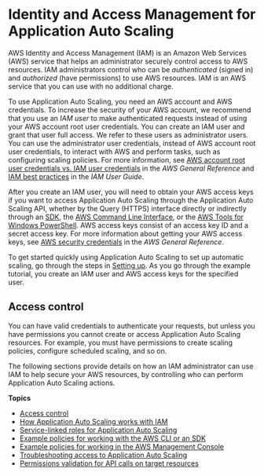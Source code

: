 # Identity and Access Management for Application Auto Scaling<a name="auth-and-access-control"></a>



AWS Identity and Access Management \(IAM\) is an Amazon Web Services \(AWS\) service that helps an administrator securely control access to AWS resources\. IAM administrators control who can be *authenticated* \(signed in\) and *authorized* \(have permissions\) to use AWS resources\. IAM is an AWS service that you can use with no additional charge\. 

To use Application Auto Scaling, you need an AWS account and AWS credentials\. To increase the security of your AWS account, we recommend that you use an *IAM user* to make authenticated requests instead of using your AWS account root user credentials\. You can create an IAM user and grant that user full access\. We refer to these users as administrator users\. You can use the administrator user credentials, instead of AWS account root user credentials, to interact with AWS and perform tasks, such as configuring scaling policies\. For more information, see [AWS account root user credentials vs\. IAM user credentials](https://docs.aws.amazon.com/general/latest/gr/root-vs-iam.html) in the *AWS General Reference* and [IAM best practices](https://docs.aws.amazon.com/IAM/latest/UserGuide/best-practices.html) in the *IAM User Guide*\. 

After you create an IAM user, you will need to obtain your AWS access keys if you want to access Application Auto Scaling through the Application Auto Scaling API, whether by the Query \(HTTPS\) interface directly or indirectly through an [SDK](https://aws.amazon.com/tools/), the [AWS Command Line Interface](https://aws.amazon.com/cli/), or the [AWS Tools for Windows PowerShell](https://aws.amazon.com/powershell/)\. AWS access keys consist of an access key ID and a secret access key\. For more information about getting your AWS access keys, see [AWS security credentials](https://docs.aws.amazon.com/general/latest/gr/aws-security-credentials.html) in the *AWS General Reference*\.

To get started quickly using Application Auto Scaling to set up automatic scaling, go through the steps in [Setting up](setting-up.md)\. As you go through the example tutorial, you create an IAM user and AWS access keys for the specified user\.

## Access control<a name="access-control"></a>

You can have valid credentials to authenticate your requests, but unless you have permissions you cannot create or access Application Auto Scaling resources\. For example, you must have permissions to create scaling policies, configure scheduled scaling, and so on\. 

The following sections provide details on how an IAM administrator can use IAM to help secure your AWS resources, by controlling who can perform Application Auto Scaling actions\. 

**Topics**
+ [Access control](#access-control)
+ [How Application Auto Scaling works with IAM](security_iam_service-with-iam.md)
+ [Service\-linked roles for Application Auto Scaling](application-auto-scaling-service-linked-roles.md)
+ [Example policies for working with the AWS CLI or an SDK](security_iam_id-based-policy-examples.md)
+ [Example policies for working in the AWS Management Console](security_iam_id-based-policy-examples-console.md)
+ [Troubleshooting access to Application Auto Scaling](security_iam_troubleshoot.md)
+ [Permissions validation for API calls on target resources](security_iam_permission_validation.md)